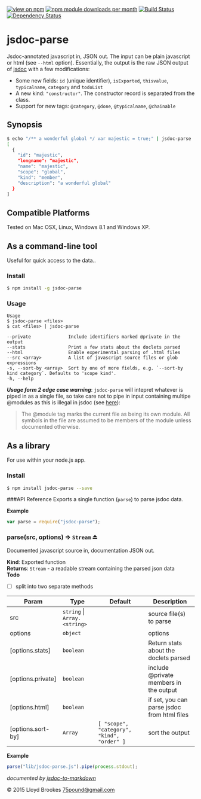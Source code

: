 [![view on npm](http://img.shields.io/npm/v/jsdoc-parse.svg)](https://www.npmjs.org/package/jsdoc-parse)
[![npm module downloads per month](http://img.shields.io/npm/dm/jsdoc-parse.svg)](https://www.npmjs.org/package/jsdoc-parse)
[![Build Status](https://travis-ci.org/75lb/jsdoc-parse.svg?branch=master)](https://travis-ci.org/75lb/jsdoc-parse)
[![Dependency Status](https://david-dm.org/75lb/jsdoc-parse.svg)](https://david-dm.org/75lb/jsdoc-parse)

# jsdoc-parse
Jsdoc-annotated javascript in, JSON out. The input can be plain javascript or html (see `--html` option). Essentially, the output is the raw JSON output of [jsdoc](https://github.com/jsdoc3/jsdoc) with a few modifications:

* Some new fields: `id` (unique identifier), `isExported`, `thisvalue`, `typicalname`, `category` and `todoList`
* A new kind: `"constructor"`. The constructor record is separated from the class.
* Support for new tags: `@category`, `@done`, `@typicalname`, `@chainable`
  

## Synopsis
```sh
$ echo "/** a wonderful global */ var majestic = true;" | jsdoc-parse
[
  {
    "id": "majestic",
    "longname": "majestic",
    "name": "majestic",
    "scope": "global",
    "kind": "member",
    "description": "a wonderful global"
  }
]
```

## Compatible Platforms
Tested on Mac OSX, Linux, Windows 8.1 and Windows XP. 

## As a command-line tool
Useful for quick access to the data.. 

### Install
```sh
$ npm install -g jsdoc-parse
```

### Usage
```
Usage
$ jsdoc-parse <files>
$ cat <files> | jsdoc-parse

--private              Include identifiers marked @private in the output
--stats                Print a few stats about the doclets parsed
--html                 Enable experimental parsing of .html files
--src <array>          A list of javascript source files or glob expressions
-s, --sort-by <array>  Sort by one of more fields, e.g. `--sort-by kind category`. Defaults to 'scope kind'.
-h, --help
```

***Usage form 2 edge case warning***: `jsdoc-parse` will intepret whatever is piped in as a single file, so take care not to pipe in input containing multipe @modules as this is illegal in jsdoc (see [here](http://usejsdoc.org/tags-module.html)):

> The @module tag marks the current file as being its own module. All symbols in the file are assumed to be members of the module unless documented otherwise.

## As a library
For use within your node.js app. 

### Install
```sh
$ npm install jsdoc-parse --save
```

###API Reference
  Exports a single function (`parse`) to parse jsdoc data.
  
  **Example**  
  ```js
  var parse = require("jsdoc-parse");
  ```
<a name="exp_module_jsdoc-parse--parse"></a>
### parse(src, options) ⇒ <code>Stream</code> ⏏
Documented javascript source in, documentation JSON out.

**Kind**: Exported function  
**Returns**: <code>Stream</code> - a readable stream containing the parsed json data  
**Todo**

- [ ] split into two separate methods


| Param | Type | Default | Description |
| --- | --- | --- | --- |
| src | <code>string</code> \| <code>Array.&lt;string&gt;</code> |  | source file(s) to parse |
| options | <code>object</code> |  | options |
| [options.stats] | <code>boolean</code> |  | Return stats about the doclets parsed |
| [options.private] | <code>boolean</code> |  | include @private members in the output |
| [options.html] | <code>boolean</code> |  | if set, you can parse jsdoc from html files |
| [options.sort-by] | <code>Array</code> | <code>\[ &quot;scope&quot;, &quot;category&quot;, &quot;kind&quot;, &quot;order&quot; \]</code> | sort the output |

**Example**  
```js
parse("lib/jsdoc-parse.js").pipe(process.stdout);
```

*documented by [jsdoc-to-markdown](https://github.com/75lb/jsdoc-to-markdown)*

&copy; 2015 Lloyd Brookes <75pound@gmail.com>
